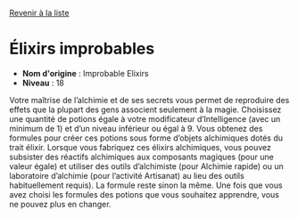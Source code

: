 [Revenir à la liste](..)

# Élixirs improbables

 * **Nom d'origine** : Improbable Elixirs
 * **Niveau** : 18


<p>Votre maîtrise de l’alchimie et de ses secrets vous permet de reproduire des effets que la plupart des gens associent seulement à la magie. Choisissez une quantité de potions égale à votre modificateur d’Intelligence (avec un minimum de 1) et d’un niveau inférieur ou égal à 9. Vous obtenez des formules pour créer ces potions sous forme d’objets alchimiques dotés du trait élixir. Lorsque vous fabriquez ces élixirs alchimiques, vous pouvez subsister des réactifs alchimiques aux composants magiques (pour une valeur égale) et utiliser des outils d’alchimiste (pour Alchimie rapide) ou un laboratoire d’alchimie (pour l’activité Artisanat) au lieu des outils habituellement requis). La formule reste sinon la même. Une fois que vous avez choisi les formules des potions que vous souhaitez apprendre, vous ne pouvez plus en changer.</p>